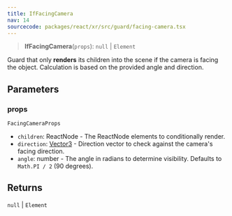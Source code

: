 ```yaml
---
title: IfFacingCamera
nav: 14
sourcecode: packages/react/xr/src/guard/facing-camera.tsx
---
```


> **IfFacingCamera**(`props`): `null` \| `Element`

Guard that only **renders** its children into the scene if the camera is facing the object.
Calculation is based on the provided angle and direction.

## Parameters

### props

`FacingCameraProps`

* `children`: ReactNode - The ReactNode elements to conditionally render.
* `direction`: [Vector3](https://threejs.org/docs/#api/en/math/Vector3) - Direction vector to check against the camera's facing direction.
* `angle`: number - The angle in radians to determine visibility. Defaults to `Math.PI / 2` (90 degrees).

## Returns

`null` \| `Element`
